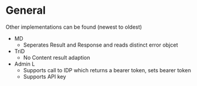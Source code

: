 ﻿# General

Other implementations can be found (newest to oldest)
- MD
  - Seperates Result and Response and reads distinct error objcet
- TriD
  - No Content result adaption
- Admin L
  - Supports call to IDP which returns a bearer token, sets bearer token
  - Supports API key